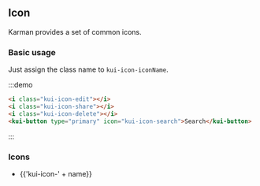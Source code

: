 ## Icon

Karman provides a set of common icons.

### Basic usage

Just assign the class name to `kui-icon-iconName`.

:::demo

```html
<i class="kui-icon-edit"></i>
<i class="kui-icon-share"></i>
<i class="kui-icon-delete"></i>
<kui-button type="primary" icon="kui-icon-search">Search</kui-button>

```
:::

### Icons

<ul class="icon-list">
  <li v-for="name in $icon" :key="name">
    <span>
      <i :class="'kui-icon-' + name"></i>
      <span class="icon-name">{{'kui-icon-' + name}}</span>
    </span>
  </li>
</ul>
